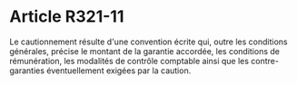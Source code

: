 # Article R321-11

Le cautionnement résulte d'une convention écrite qui, outre les conditions générales, précise le montant de la garantie accordée, les conditions de rémunération, les modalités de contrôle comptable ainsi que les contre-garanties éventuellement exigées par la caution.